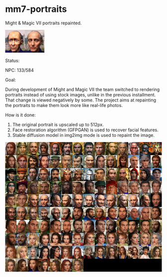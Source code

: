 # mm7-portraits
Might &amp; Magic VII portraits repainted.

![example](example.png)

Status:

NPC: 133/584

Goal:

During development of Might and Magic VII the team switched to rendering portraits instead of using stock images, unlike in the previous installment.
That change is viewed negatively by some. The project aims at repainting the portraits to make them look more like real-life photos.

How is it done:

1. The original portrait is upscaled up to 512px.
2. Face restoration algorithm (GFPGAN) is used to recover facial features.
3. Stable diffusion model in img2img mode is used to repaint the image.

![overview](overview.png)
